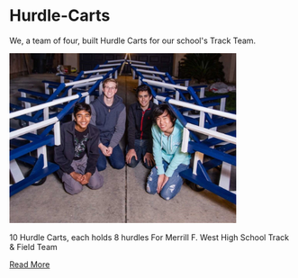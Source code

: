 # Hurdle-Carts

We, a team of four, built Hurdle Carts for our school's Track Team.

<img src= "images/31.2.jpg" height=auto width = 80%>

10 Hurdle Carts, each holds 8 hurdles
For Merrill F. West High School Track & Field Team

[Read More](main.md)
